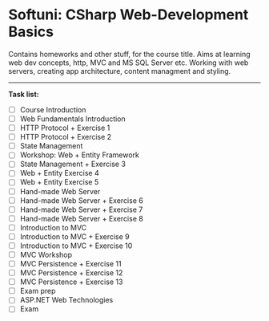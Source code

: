 # Softuni: CSharp Web-Development Basics
Contains homeworks and other stuff, for the course title. Aims at learning web dev concepts, http, MVC and MS SQL Server etc. Working with web servers, creating app architecture, content managment and styling.

- - -

**Task list:**

- [ ] Course Introduction
- [ ] Web Fundamentals Introduction
- [ ] HTTP Protocol + Exercise 1
- [ ] HTTP Protocol + Exercise 2
- [ ] State Management
- [ ] Workshop: Web + Entity Framework
- [ ] State Management + Exercise 3
- [ ] Web + Entity Exercise 4
- [ ] Web + Entity Exercise 5
- [ ] Hand-made Web Server
- [ ] Hand-made Web Server + Exercise 6
- [ ] Hand-made Web Server + Exercise 7
- [ ] Hand-made Web Server + Exercise 8
- [ ] Introduction to MVC
- [ ] Introduction to MVC + Exercise 9
- [ ] Introduction to MVC + Exercise 10
- [ ] MVC Workshop
- [ ] MVC Persistence + Exercise 11
- [ ] MVC Persistence + Exercise 12
- [ ] MVC Persistence + Exercise 13
- [ ] Exam prep
- [ ] ASP.NET Web Technologies
- [ ] Exam
